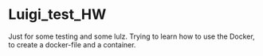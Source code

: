 # Luigi_test_HW
Just for some testing and some lulz. Trying to learn how to use the Docker, to create a docker-file and a container.
